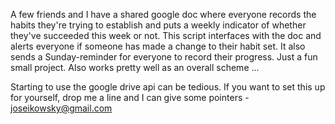 A few friends and I have a shared google doc where everyone records the habits they're trying to establish and puts a weekly indicator of whether they've succeeded this week or not. This script interfaces with the doc and alerts everyone if someone has made a change to their habit set. It also sends a Sunday-reminder for everyone to record their progress. Just a fun small project. Also works pretty well as an overall scheme ...

Starting to use the google drive api can be tedious. If you want to set this up for yourself, drop me a line and I can give some pointers - joseikowsky@gmail.com

